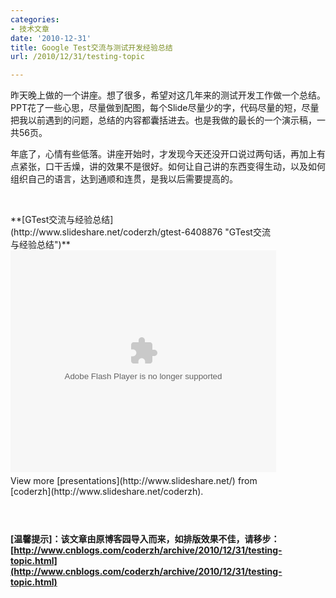 ```yaml
---
categories:
- 技术文章
date: '2010-12-31'
title: Google Test交流与测试开发经验总结
url: /2010/12/31/testing-topic

---
```



昨天晚上做的一个讲座。想了很多，希望对这几年来的测试开发工作做一个总结。PPT花了一些心思，尽量做到配图，每个Slide尽量少的字，代码尽量的短，尽量把我以前遇到的问题，总结的内容都囊括进去。也是我做的最长的一个演示稿，一共56页。

年底了，心情有些低落。讲座开始时，才发现今天还没开口说过两句话，再加上有点紧张，口干舌燥，讲的效果不是很好。如何让自己讲的东西变得生动，以及如何组织自己的语言，达到通顺和连贯，是我以后需要提高的。

&nbsp;
<div style="width: 425px;" id="__ss_6408876">**[GTest交流与经验总结](http://www.slideshare.net/coderzh/gtest-6408876 "GTest交流与经验总结")**<object id="__sse6408876" width="425" height="355"><param name="movie" value="http://static.slidesharecdn.com/swf/ssplayer2.swf?doc=gtest-101230100842-phpapp01&stripped_title=gtest-6408876&userName=coderzh" /><param name="allowFullScreen" value="true"/><param name="allowScriptAccess" value="always"/><embed name="__sse6408876" src="http://static.slidesharecdn.com/swf/ssplayer2.swf?doc=gtest-101230100842-phpapp01&stripped_title=gtest-6408876&userName=coderzh" type="application/x-shockwave-flash" allowscriptaccess="always" allowfullscreen="true" width="425" height="355"></embed></object><div style="padding: 5px 0pt 12px;">View more [presentations](http://www.slideshare.net/) from [coderzh](http://www.slideshare.net/coderzh).</div></div>

&nbsp;

**[温馨提示]：该文章由原博客园导入而来，如排版效果不佳，请移步：[http://www.cnblogs.com/coderzh/archive/2010/12/31/testing-topic.html](http://www.cnblogs.com/coderzh/archive/2010/12/31/testing-topic.html)**